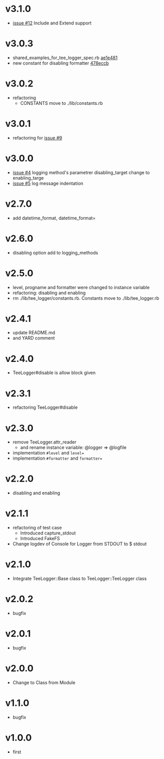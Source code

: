 # v3.1.0
- [issue #12](https://github.com/k-ta-yamada/tee_logger/issues/12)
  Include and Extend support

# v3.0.3
- shared_examples_for_tee_logger_spec.rb [ae1e481](https://github.com/k-ta-yamada/tee_logger/commit/ae1e481)
- new constant for disabling formatter [478eccb](https://github.com/k-ta-yamada/tee_logger/commit/478eccb)

# v3.0.2
- refactoring
  - CONSTANTS move to ./lib/constants.rb

# v3.0.1
- refactoring for [issue #9](https://github.com/k-ta-yamada/tee_logger/issues/9)

# v3.0.0
- [issue #4](https://github.com/k-ta-yamada/tee_logger/issues/4)
  logging method's parametrer disabling_target change to enabling_targe
- [issue #5](https://github.com/k-ta-yamada/tee_logger/issues/5)
  log message indentation

# v2.7.0
- add datetime_format, datetime_format=

# v2.6.0
- disabling option add to logging_methods

# v2.5.0
- level, progname and formatter were changed to instance variable
- refactoring: disabling and enabling
- rm ./lib/tee_logger/constants.rb. Constants move to ./lib/tee_logger.rb

# v2.4.1
- update README.md
- and YARD comment

# v2.4.0
- TeeLogger#disable is allow block given

# v2.3.1
- refactoring TeeLogger#disable

# v2.3.0
- remove TeeLogger.attr_reader
  - and rename instance variable: @logger => @logfile
- implementation `#level` and `level=`
- implementation `#formatter` and `formatter=`

# v2.2.0
- disabling and enabling

# v2.1.1
- refactoring of test case
  - Introduced capture_stdout
  - Introduced FakeFS
- Change logdev of Console for Logger from STDOUT to $ stdout

# v2.1.0
- Integrate TeeLogger::Base class to TeeLogger::TeeLogger class

# v2.0.2
- bugfix

# v2.0.1
- bugfix

# v2.0.0
- Change to Class from Module

# v1.1.0
- bugfix

# v1.0.0
- first
